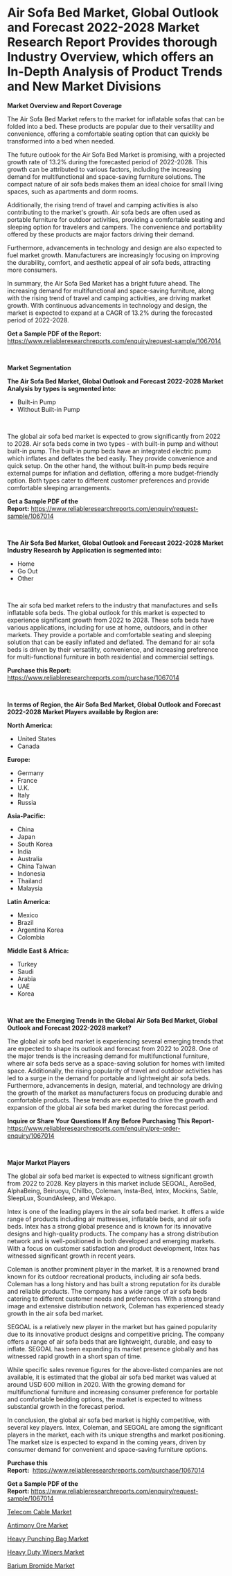 <p><h1>Air Sofa Bed Market, Global Outlook and Forecast 2022-2028 Market Research Report Provides thorough Industry Overview, which offers an In-Depth Analysis of Product Trends and New Market Divisions</h1></p><p><strong>Market Overview and Report Coverage</strong></p>
<p><p>The Air Sofa Bed Market refers to the market for inflatable sofas that can be folded into a bed. These products are popular due to their versatility and convenience, offering a comfortable seating option that can quickly be transformed into a bed when needed. </p><p>The future outlook for the Air Sofa Bed Market is promising, with a projected growth rate of 13.2% during the forecasted period of 2022-2028. This growth can be attributed to various factors, including the increasing demand for multifunctional and space-saving furniture solutions. The compact nature of air sofa beds makes them an ideal choice for small living spaces, such as apartments and dorm rooms.</p><p>Additionally, the rising trend of travel and camping activities is also contributing to the market's growth. Air sofa beds are often used as portable furniture for outdoor activities, providing a comfortable seating and sleeping option for travelers and campers. The convenience and portability offered by these products are major factors driving their demand.</p><p>Furthermore, advancements in technology and design are also expected to fuel market growth. Manufacturers are increasingly focusing on improving the durability, comfort, and aesthetic appeal of air sofa beds, attracting more consumers.</p><p>In summary, the Air Sofa Bed Market has a bright future ahead. The increasing demand for multifunctional and space-saving furniture, along with the rising trend of travel and camping activities, are driving market growth. With continuous advancements in technology and design, the market is expected to expand at a CAGR of 13.2% during the forecasted period of 2022-2028.</p></p>
<p><strong>Get a Sample PDF of the Report:</strong> <a href="https://www.reliableresearchreports.com/enquiry/request-sample/1067014">https://www.reliableresearchreports.com/enquiry/request-sample/1067014</a></p>
<p>&nbsp;</p>
<p><strong>Market Segmentation</strong></p>
<p><strong>The Air Sofa Bed Market, Global Outlook and Forecast 2022-2028 Market Analysis by types is segmented into:</strong></p>
<p><ul><li>Built-in Pump</li><li>Without Built-in Pump</li></ul></p>
<p>&nbsp;</p>
<p><p>The global air sofa bed market is expected to grow significantly from 2022 to 2028. Air sofa beds come in two types - with built-in pump and without built-in pump. The built-in pump beds have an integrated electric pump which inflates and deflates the bed easily. They provide convenience and quick setup. On the other hand, the without built-in pump beds require external pumps for inflation and deflation, offering a more budget-friendly option. Both types cater to different customer preferences and provide comfortable sleeping arrangements.</p></p>
<p><strong>Get a Sample PDF of the Report:</strong>&nbsp;<a href="https://www.reliableresearchreports.com/enquiry/request-sample/1067014">https://www.reliableresearchreports.com/enquiry/request-sample/1067014</a></p>
<p>&nbsp;</p>
<p><strong>The Air Sofa Bed Market, Global Outlook and Forecast 2022-2028 Market Industry Research by Application is segmented into:</strong></p>
<p><ul><li>Home</li><li>Go Out</li><li>Other</li></ul></p>
<p>&nbsp;</p>
<p><p>The air sofa bed market refers to the industry that manufactures and sells inflatable sofa beds. The global outlook for this market is expected to experience significant growth from 2022 to 2028. These sofa beds have various applications, including for use at home, outdoors, and in other markets. They provide a portable and comfortable seating and sleeping solution that can be easily inflated and deflated. The demand for air sofa beds is driven by their versatility, convenience, and increasing preference for multi-functional furniture in both residential and commercial settings.</p></p>
<p><strong>Purchase this Report:</strong>&nbsp; <a href="https://www.reliableresearchreports.com/purchase/1067014">https://www.reliableresearchreports.com/purchase/1067014</a></p>
<p>&nbsp;</p>
<p><strong>In terms of Region, the Air Sofa Bed Market, Global Outlook and Forecast 2022-2028 Market Players available by Region are:</strong></p>
<p>
    <p> <strong> North America: </strong>
        <ul>
            <li>United States</li>
            <li>Canada</li>
        </ul>
        </p> 
    <p> <strong> Europe: </strong>
        <ul>
            <li>Germany</li>
            <li>France</li>
            <li>U.K.</li>
            <li>Italy</li>
            <li>Russia</li>
        </ul>
        </p> 
    <p> <strong> Asia-Pacific: </strong>
        <ul>
            <li>China</li>
            <li>Japan</li>
            <li>South Korea</li>
            <li>India</li>
            <li>Australia</li>
            <li>China Taiwan</li>
            <li>Indonesia</li>
            <li>Thailand</li>
            <li>Malaysia</li>
        </ul>
        </p> 
    <p> <strong> Latin America: </strong>
        <ul>
            <li>Mexico</li>
            <li>Brazil</li>
            <li>Argentina Korea</li>
            <li>Colombia</li>
        </ul>
        </p> 
    <p> <strong> Middle East & Africa: </strong>
        <ul>
            <li>Turkey</li>
            <li>Saudi</li>
            <li>Arabia</li>
            <li>UAE</li>
            <li>Korea</li>
        </ul>
    </p>
    </p>
<p>&nbsp;</p>
<p><strong>What are the Emerging Trends in the Global Air Sofa Bed Market, Global Outlook and Forecast 2022-2028 market?</strong></p>
<p><p>The global air sofa bed market is experiencing several emerging trends that are expected to shape its outlook and forecast from 2022 to 2028. One of the major trends is the increasing demand for multifunctional furniture, where air sofa beds serve as a space-saving solution for homes with limited space. Additionally, the rising popularity of travel and outdoor activities has led to a surge in the demand for portable and lightweight air sofa beds. Furthermore, advancements in design, material, and technology are driving the growth of the market as manufacturers focus on producing durable and comfortable products. These trends are expected to drive the growth and expansion of the global air sofa bed market during the forecast period.</p></p>
<p><strong>Inquire or Share Your Questions If Any Before Purchasing This Report</strong>- <a href="https://www.reliableresearchreports.com/enquiry/pre-order-enquiry/1067014">https://www.reliableresearchreports.com/enquiry/pre-order-enquiry/1067014</a></p>
<p>&nbsp;</p>
<p><strong>Major Market Players</strong></p>
<p><p>The global air sofa bed market is expected to witness significant growth from 2022 to 2028. Key players in this market include SEGOAL, AeroBed, AlphaBeing, Beiruoyu, Chillbo, Coleman, Insta-Bed, Intex, Mockins, Sable, SleepLux, SoundAsleep, and Wekapo.</p><p>Intex is one of the leading players in the air sofa bed market. It offers a wide range of products including air mattresses, inflatable beds, and air sofa beds. Intex has a strong global presence and is known for its innovative designs and high-quality products. The company has a strong distribution network and is well-positioned in both developed and emerging markets. With a focus on customer satisfaction and product development, Intex has witnessed significant growth in recent years.</p><p>Coleman is another prominent player in the market. It is a renowned brand known for its outdoor recreational products, including air sofa beds. Coleman has a long history and has built a strong reputation for its durable and reliable products. The company has a wide range of air sofa beds catering to different customer needs and preferences. With a strong brand image and extensive distribution network, Coleman has experienced steady growth in the air sofa bed market.</p><p>SEGOAL is a relatively new player in the market but has gained popularity due to its innovative product designs and competitive pricing. The company offers a range of air sofa beds that are lightweight, durable, and easy to inflate. SEGOAL has been expanding its market presence globally and has witnessed rapid growth in a short span of time.</p><p>While specific sales revenue figures for the above-listed companies are not available, it is estimated that the global air sofa bed market was valued at around USD 600 million in 2020. With the growing demand for multifunctional furniture and increasing consumer preference for portable and comfortable bedding options, the market is expected to witness substantial growth in the forecast period.</p><p>In conclusion, the global air sofa bed market is highly competitive, with several key players. Intex, Coleman, and SEGOAL are among the significant players in the market, each with its unique strengths and market positioning. The market size is expected to expand in the coming years, driven by consumer demand for convenient and space-saving furniture options.</p></p>
<p><strong>Purchase this Report:</strong>&nbsp;&nbsp;<a href="https://www.reliableresearchreports.com/purchase/1067014">https://www.reliableresearchreports.com/purchase/1067014</a></p>
<p></p>
<p><strong>Get a Sample PDF of the Report:</strong>&nbsp;<a href="https://www.reliableresearchreports.com/enquiry/request-sample/1067014">https://www.reliableresearchreports.com/enquiry/request-sample/1067014</a></p>
<p><p><a href="https://www.reportprime.com/telecom-cable-r4787">Telecom Cable Market</a></p><p><a href="https://www.linkedin.com/pulse/antimony-ore-market-size-share-amp-trends-analysis-report-application-rylse/">Antimony Ore Market</a></p><p><a href="https://medium.com/@lap.snake.again/heavy-punching-bag-market-size-growth-forecast-2023-2030-1fa510d6f088">Heavy Punching Bag Market</a></p><p><a href="https://medium.com/@pair.holy.proof/heavy-duty-wipers-market-size-growth-forecast-2023-2030-25f42c88f3cb">Heavy Duty Wipers Market</a></p><p><a href="https://www.linkedin.com/pulse/decoding-barium-bromide-market-deep-dive-latest-trends-segmentation-tq0re/">Barium Bromide Market</a></p></p>